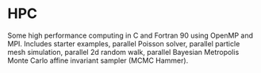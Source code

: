 # HPC
Some high performance computing in C and Fortran 90 using OpenMP and MPI. Includes starter examples, parallel Poisson solver, parallel particle mesh simulation, parallel 2d random walk, parallel Bayesian Metropolis Monte Carlo affine invariant sampler (MCMC Hammer). 
